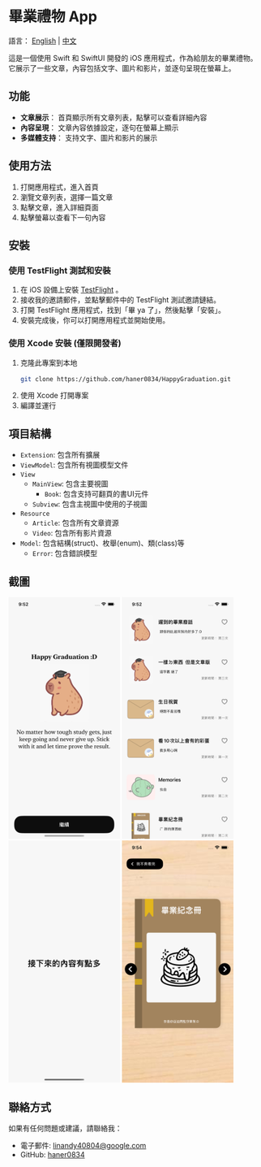 # 畢業禮物 App

語言： [English](README.md) | [中文](README_zh.md)

這是一個使用 Swift 和 SwiftUI 開發的 iOS 應用程式，作為給朋友的畢業禮物。它展示了一些文章，內容包括文字、圖片和影片，並逐句呈現在螢幕上。

## 功能

- **文章展示**： 首頁顯示所有文章列表，點擊可以查看詳細內容
- **內容呈現**： 文章內容依據設定，逐句在螢幕上顯示
- **多媒體支持**： 支持文字、圖片和影片的展示

## 使用方法

1. 打開應用程式，進入首頁
2. 瀏覽文章列表，選擇一篇文章
3. 點擊文章，進入詳細頁面
4. 點擊螢幕以查看下一句內容

## 安裝

### 使用 TestFlight 測試和安裝

1. 在 iOS 設備上安裝 [TestFlight](https://apps.apple.com/us/app/testflight/id899247664) 。
2. 接收我的邀請郵件，並點擊郵件中的 TestFlight 測試邀請鏈結。
3. 打開 TestFlight 應用程式，找到「畢 ya 了」，然後點擊「安裝」。
4. 安裝完成後，你可以打開應用程式並開始使用。

### 使用 Xcode 安裝 (僅限開發者)

1. 克隆此專案到本地
    ```bash
    git clone https://github.com/haner0834/HappyGraduation.git
    ```
2. 使用 Xcode 打開專案
3. 編譯並運行

## 項目結構

- `Extension`: 包含所有擴展
- `ViewModel`: 包含所有視圖模型文件
- `View`
  - `MainView`: 包含主要視圖
    - `Book`: 包含支持可翻頁的書UI元件
  - `Subview`: 包含主視圖中使用的子視圖
- `Resource`
  - `Article`: 包含所有文章資源
  - `Video`: 包含所有影片資源
- `Model`: 包含結構(struct)、枚舉(enum)、類(class)等
  - `Error`: 包含錯誤模型

## 截圖

<div>
  <img src="https://github.com/haner0834/HappyGraduation/blob/main/ScreenShot/WelcomePage.png" width=220>
  <img src="https://github.com/haner0834/HappyGraduation/blob/main/ScreenShot/HomePage.png" width=220>
  <img src="https://github.com/haner0834/HappyGraduation/blob/main/ScreenShot/ArticleDetail.png" width=220>
  <img src="https://github.com/haner0834/HappyGraduation/blob/main/ScreenShot/GraduationBook.png" width=220>
<div/>

## 聯絡方式

如果有任何問題或建議，請聯絡我：
- 電子郵件: [linandy40804@google.com](mailto:linandy40804@gmail.com)
- GitHub: [haner0834](https://github.com/haner0834)
